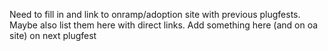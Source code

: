 Need to fill in and link to onramp/adoption site with previous plugfests. 
Maybe also list them here with direct links.
Add something here (and on oa site) on next plugfest